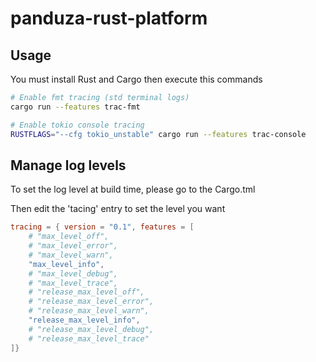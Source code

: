# panduza-rust-platform


## Usage

You must install Rust and Cargo then execute this commands

```bash
# Enable fmt tracing (std terminal logs)
cargo run --features trac-fmt

# Enable tokio console tracing
RUSTFLAGS="--cfg tokio_unstable" cargo run --features trac-console
```

## Manage log levels

To set the log level at build time, please go to the Cargo.tml

Then edit the 'tacing' entry to set the level you want

```toml
tracing = { version = "0.1", features = [
    # "max_level_off",
    # "max_level_error",
    # "max_level_warn",
    "max_level_info",
    # "max_level_debug",
    # "max_level_trace",
    # "release_max_level_off",
    # "release_max_level_error",
    # "release_max_level_warn",
    "release_max_level_info",
    # "release_max_level_debug",
    # "release_max_level_trace"
]}
```

